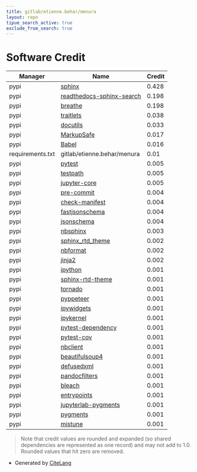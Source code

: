 ```yaml
---
title: gitlab/etienne.behar/menura
layout: repo
tipue_search_active: true
exclude_from_search: true
---
```

# Software Credit

|Manager|Name|Credit|
|-------|----|------|
|pypi|[sphinx](https://www.sphinx-doc.org/)|0.428|
|pypi|[readthedocs-sphinx-search](https://github.com/readthedocs/readthedocs-sphinx-search)|0.198|
|pypi|[breathe](https://github.com/michaeljones/breathe)|0.198|
|pypi|[traitlets](https://github.com/ipython/traitlets)|0.038|
|pypi|[docutils](http://docutils.sourceforge.net/)|0.033|
|pypi|[MarkupSafe](https://pypi.org/project/MarkupSafe)|0.017|
|pypi|[Babel](https://pypi.org/project/Babel)|0.016|
|requirements.txt|gitlab/etienne.behar/menura|0.01|
|pypi|[pytest](https://pypi.org/project/pytest)|0.005|
|pypi|[testpath](https://pypi.org/project/testpath)|0.005|
|pypi|[jupyter-core](https://pypi.org/project/jupyter-core)|0.005|
|pypi|[pre-commit](https://github.com/pre-commit/pre-commit)|0.004|
|pypi|[check-manifest](https://pypi.org/project/check-manifest)|0.004|
|pypi|[fastjsonschema](https://pypi.org/project/fastjsonschema)|0.004|
|pypi|[jsonschema](https://pypi.org/project/jsonschema)|0.004|
|pypi|[nbsphinx](https://nbsphinx.readthedocs.io/)|0.003|
|pypi|[sphinx_rtd_theme](https://github.com/rtfd/sphinx_rtd_theme/)|0.002|
|pypi|[nbformat](http://jupyter.org)|0.002|
|pypi|[jinja2](https://palletsprojects.com/p/jinja/)|0.002|
|pypi|[ipython](https://pypi.org/project/ipython)|0.001|
|pypi|[sphinx-rtd-theme](https://pypi.org/project/sphinx-rtd-theme)|0.001|
|pypi|[tornado](https://pypi.org/project/tornado)|0.001|
|pypi|[pyppeteer](https://pypi.org/project/pyppeteer)|0.001|
|pypi|[ipywidgets](https://pypi.org/project/ipywidgets)|0.001|
|pypi|[ipykernel](https://pypi.org/project/ipykernel)|0.001|
|pypi|[pytest-dependency](https://pypi.org/project/pytest-dependency)|0.001|
|pypi|[pytest-cov](https://pypi.org/project/pytest-cov)|0.001|
|pypi|[nbclient](https://pypi.org/project/nbclient)|0.001|
|pypi|[beautifulsoup4](https://pypi.org/project/beautifulsoup4)|0.001|
|pypi|[defusedxml](https://pypi.org/project/defusedxml)|0.001|
|pypi|[pandocfilters](https://pypi.org/project/pandocfilters)|0.001|
|pypi|[bleach](https://pypi.org/project/bleach)|0.001|
|pypi|[entrypoints](https://pypi.org/project/entrypoints)|0.001|
|pypi|[jupyterlab-pygments](https://pypi.org/project/jupyterlab-pygments)|0.001|
|pypi|[pygments](https://pypi.org/project/pygments)|0.001|
|pypi|[mistune](https://pypi.org/project/mistune)|0.001|


> Note that credit values are rounded and expanded (so shared dependencies are represented as one record) and may not add to 1.0. Rounded values that hit zero are removed.


- Generated by [CiteLang](https://github.com/vsoch/citelang)
